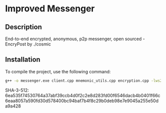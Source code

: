 # Improved Messenger

## Description
End-to-end encrypted, anonymous, p2p messenger, open sourced - EncryPost by ./cosmic

## Installation
To compile the project, use the following command:

```bash
g++ -o messenger.exe client.cpp mnemonic_utils.cpp encryption.cpp -lws2_32 -lssl -lcrypto
```
SHA-3-512: 6ea535f74530764a37abf39ccb4d0f2c2e8d283fd00f6546dacb4b0401f66c6eaa8057a590fd30d578400bc94baf7b4f8c29b0deb98e7e9045a255e50da9a428
